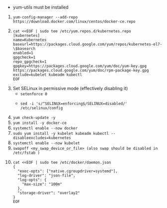 * yum-utils must be installed

1. ```
   yum-config-manager --add-repo https://download.docker.com/linux/centos/docker-ce.repo
   ```
2. ```
   cat <<EOF | sudo tee /etc/yum.repos.d/kubernetes.repo
   [kubernetes]
   name=Kubernetes
   baseurl=https://packages.cloud.google.com/yum/repos/kubernetes-el7-\$basearch
   enabled=1
   gpgcheck=1
   repo_gpgcheck=1
   gpgkey=https://packages.cloud.google.com/yum/doc/yum-key.gpg https://packages.cloud.google.com/yum/doc/rpm-package-key.gpg
   exclude=kubelet kubeadm kubectl
   EOF
   ```
3. Set SELinux in permissive mode (effectively disabling it)
    * `setenforce 0`
    * ```
      sed -i 's/^SELINUX=enforcing$/SELINUX=disabled/' /etc/selinux/config
      ```
4. `yum check-update -y`
5. `yum install -y docker-ce`
6. `systemctl enable --now docker`
7. `sudo yum install -y kubelet kubeadm kubectl --disableexcludes=kubernetes`
8. `systemctl enable --now kubelet`
9. `swapoff <my_swap_device_or_file> (also swap should be disabled in /etc/fstab )`
10. ```
    cat <<EOF | sudo tee /etc/docker/daemon.json
    {
      "exec-opts": ["native.cgroupdriver=systemd"],
      "log-driver": "json-file",
      "log-opts": {
        "max-size": "100m"
      },
      "storage-driver": "overlay2"
    }
    EOF
    ```